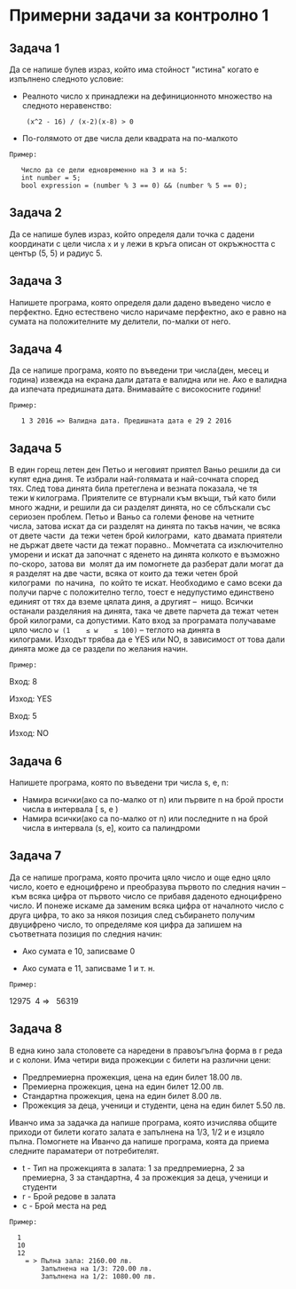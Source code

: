 # Примерни задачи за контролно 1

## Задача 1
Да се напише булев израз, който има стойност "истина" когато е изпълнено следното условие:

* Реалното число х принадлежи на дефиниционното множество на следнoтo неравенство:

       (x^2 - 16) / (x-2)(x-8) > 0	
* По-голямото от две числа дели квaдрата на по-малкото

`Пример:`

       Число да се дели едновременно на 3 и на 5:
       int number = 5;
       bool expression = (number % 3 == 0) && (number % 5 == 0);

## Задача 2

Да се напише булев израз, който определя дали точка с дадени координати
с цели числа `x` и `y` лежи в кръга описан от окръжността  с център (5, 5) и радиус 5.

## Задача 3
Напишете програма, която определя дали дадено въведено число е перфектно. 
Едно естествено число наричаме перфектно, ако е равно на сумата на положителните му делители, по-малки от него.

## Задача 4
Да се напише програма, която по въведени три числа(ден, месец и година)
извежда на екрана дали датата е валидна или не. Ако е валидна да изпечата
предишната дата. Внимавайте с високосните години!

`Пример:`

       1 3 2016 => Валидна дата. Предишната дата е 29 2 2016

## Задача 5
В един горещ летен ден Петьо и неговият приятел Ваньо решили да си купят
една диня. Те избрали най-голямата и най-сочната според тях. След това динята
била претеглена и везната показала, че тя тежи `W` килограма. Приятелите се
втурнали към вкъщи, тъй като били много жадни, и решили да си разделят
динята, но се сблъскали със сериозен проблем.
Петьо и Ваньо са големи фенове на четните числа, затова искат да си разделят на
динята по такъв начин, че всяка от двете части  да тежи четен брой килограми, 
като двамата приятели не държат двете части да тежат поравно.. Момчетата са
изключително уморени и искат да започнат с яденето на динята колкото е
възможно по-скоро, затова ви  молят да им помогнете да разберат дали могат да я
разделят на две части, всяка от които да тежи четен брой килограми  по начина, 
по който те искат. Необходимо е само всеки да получи парче с положително тегло,
тоест е недупустимо единствено единият от тях да вземе цялата диня, а другият – 
нищо. Всички останали разделяния на динята, така че двете парчета да тежат
четен брой килограми, са допустими.
Като вход за програмата получаваме цяло число `w (1    ≤ w    ≤ 100)` – теглото на
динята в килограми. Изходът трябва да е YES или NO, в зависимост от това дали
динята може да се раздели по желания начин.

`Пример:`

Вход: 8

Изход: YES

Вход: 5

Изход: NO

## Задача 6
Напишете програма, която по въведени три числа s, e, n:
* Намира всички(ако са по-малко от n) или първите n на брой прости числа в интервала [ s, e )
* Намира всички(ако са по-малко от n) или последните n на брой числа в интервала (s, e], които са палиндроми
## Задача 7

Да се напише програма, която прочита цяло число и още едно
цяло число, което е едноцифрено и преобразува първото
по следния начин – към всяка цифра от първото число се прибавя даденото
едноцифрено число. И понеже искаме да заменим всяка цифра от началното
число с друга цифра, то ако за някоя позиция след събирането получим
двуцифрено число, то определяме коя цифра да запишем на съответната позиция
по следния начин:

* Aко сумата е 10, записваме 0

* Aко сумата е 11, записваме 1 и т. н.

`Пример:`

12975     4 =>   56319 

## Задача 8
В една кино зала столовете са наредени в правоъгълна форма в r реда и c колони. 
Има четири вида прожекции с билети на различни цени:

* Предпремиерна прожекция, цена на един билет 18.00 лв.
* Премиерна прожекция, цена на един билет 12.00 лв.
* Стандартна прожекция, цена на един билет 8.00 лв.
* Прожекция за деца, ученици и студенти, цена на един билет 5.50 лв.

Иванчо има за задачка да напише програма, която изчислява общите приходи
от билети когато залата е запълнена на 1/3, 1/2 и е изцяло пълна. Помогнете
на Иванчо да напише програма, коята да приема следните параматери от потребителят.

* t - Тип на прожекцията в залата: 1 за предпремиерна, 
       2 за премиерна, 3 за стандартна, 4 за прожекция за деца, ученици и студенти
* r - Брой редове в залата   
* c - Брой места на ред

`Пример:`

      1
      10
      12
        = > Пълна зала: 2160.00 лв.
            Запълнена на 1/3: 720.00 лв.
            Запълнена на 1/2: 1080.00 лв.
